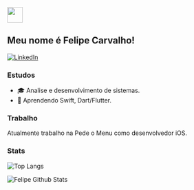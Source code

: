 
 <img src="https://raw.githubusercontent.com/MartinHeinz/MartinHeinz/master/wave.gif" width="36px">
 
## Meu nome é Felipe Carvalho!

[![LinkedIn](https://img.shields.io/badge/linkedin-%230077B5.svg?style=for-the-badge&logo=linkedin&logoColor=white)](https://linkedin.com/in/felcarv01/)

### Estudos
 - :mortar_board: Analise e desenvolvimento de sistemas.
 - 🧠 Aprendendo Swift, Dart/Flutter.

### Trabalho
Atualmente trabalho na Pede o Menu como desenvolvedor iOS.

###  Stats

![Top Langs](https://github-readme-stats.vercel.app/api/top-langs/?username=FelCarv01&layout=compact&hide=TeX&theme=gruvbox_light)

![Felipe Github Stats](https://github-readme-stats.vercel.app/api?username=FelCarv01&count_private=true&show_icons=true&include_all_commits=false&theme=gruvbox_light )

